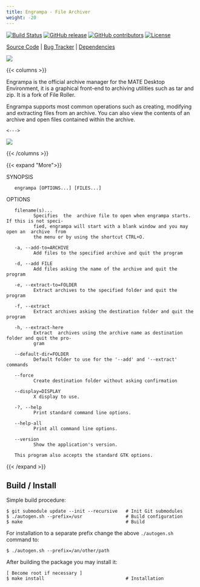```yaml
---
title: Engrampa - File Archiver
weight: -20
---
```


<span class="badge-placeholder">[![Build Status](https://travis-ci.org/mate-desktop/engrampa.svg?branch=master)](https://travis-ci.org/github/mate-desktop/mate-desktop)</span>
<span class="badge-placeholder">[![GitHub release](https://img.shields.io/github/v/release/mate-desktop/engrampa)](https://github.com/mate-desktop/mate-desktop/releases/latest)</span>
<span class="badge-placeholder">[![GitHub contributors](https://img.shields.io/github/contributors/mate-desktop/engrampa)](https://github.com/mate-desktop/engrampa/graphs/contributors)</span>
<span class="badge-placeholder">[![License](https://img.shields.io/github/license/mate-desktop/engrampa)](https://github.com/mate-desktop/engrampa/blob/main/LICENSE)</span>

[Source Code](https://github.com/mate-desktop/engrampa) | [Bug Tracker](https://github.com/mate-desktop/engrampa/issues) | [Dependencies](https://github.com/mate-desktop/engrampa/blob/master/.build.yml)

![](https://raw.githubusercontent.com/mate-desktop/engrampa/master/data/icons/scalable/apps/engrampa.svg)

{{< columns >}}

Engrampa  is  the  official  archive  manager for the MATE Desktop Environment, it is a
graphical front-end to archiving utilities such as tar and zip. It is a  fork  of  File
Roller.

Engrampa  supports  most  common  operations such as creating, modifying and extracting
files from an archive. You can also view the contents of an archive and open files contained within the archive.

    <--->

[![](/mate-desktop/applications/images/engrampa-window.png)](/mate-desktop/applications/images/engrampa-window.png)

{{< /columns >}}


{{< expand "More">}}

SYNOPSIS

       engrampa [OPTIONS...] [FILES...]

OPTIONS

       filename(s)...
              Specifies  the  archive file to open when engrampa starts. If this is not speci‐
              fied, engrampa will start with a blank window and you may open an  archive  from
              the menu or by using the shortcut CTRL+O.

       -a, --add-to=ARCHIVE
              Add files to the specified archive and quit the program

       -d, --add FILE
              Add files asking the name of the archive and quit the program

       -e, --extract-to=FOLDER
              Extract archives to the specified folder and quit the program

       -f, --extract
              Extract archives asking the destination folder and quit the program

       -h, --extract-here
              Extract  archives using the archive name as destination folder and quit the pro‐
              gram

       --default-dir=FOLDER
              Default folder to use for the '--add' and '--extract' commands

       --force
              Create destination folder without asking confirmation

       --display=DISPLAY
              X display to use.

       -?, --help
              Print standard command line options.

       --help-all
              Print all command line options.

       --version
              Show the application's version.

       This program also accepts the standard GTK options.

{{< /expand >}}

## Build / Install

Simple build procedure:

```
$ git submodule update --init --recursive   # Init Git submodules
$ ./autogen.sh --prefix=/usr                # Build configuration
$ make                                      # Build
```
For installation to a separate prefix change the above `./autogen.sh` command to:

```
$ ./autogen.sh --prefix=/an/other/path
```

After building the package you may install it:

```
[ Become root if necessary ]
$ make install                              # Installation
```

